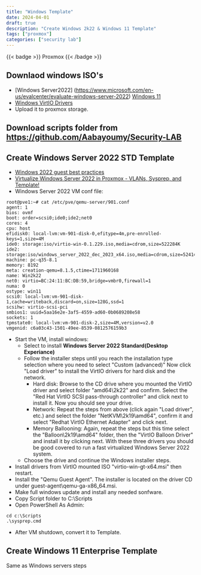```yaml
---
title: "Windows Template"
date: 2024-04-01
draft: true
description: "Create Windows 2k22 & Windows 11 Template"
tags: ["proxmox"]
categories: ["security lab"]
---
```


{{< badge >}}
Proxmox
{{< /badge >}}

## Downlaod windows ISO's 
- [Windows Server2022] (https://www.microsoft.com/en-us/evalcenter/evaluate-windows-server-2022) [Windows 11](https://www.microsoft.com/software-download/windows11)
- [Windows VirtIO Drivers](https://pve.proxmox.com/wiki/Windows_VirtIO_Drivers)
- Upload it to proxmox storage.
## Download scripts folder from https://github.com/Aabayoumy/Security-LAB

## Create Windows Server 2022 STD Template 
- [Windows 2022 guest best practices](https://pve.proxmox.com/wiki/Windows_2022_guest_best_practices)
- [Virtualize Windows Server 2022 in Proxmox - VLANs, Sysprep, and Template!](https://www.youtube.com/watch?v=1MjA-rBV9Q4)
- Windows Server 2022 VM conf file:
```
root@pve1:~# cat /etc/pve/qemu-server/901.conf
agent: 1
bios: ovmf
boot: order=scsi0;ide0;ide2;net0
cores: 4
cpu: host
efidisk0: local-lvm:vm-901-disk-0,efitype=4m,pre-enrolled-keys=1,size=4M
ide0: storage:iso/virtio-win-0.1.229.iso,media=cdrom,size=522284K
ide2: storage:iso/windows_server_2022_dec_2023_x64.iso,media=cdrom,size=5241400K
machine: pc-q35-8.1
memory: 8192
meta: creation-qemu=8.1.5,ctime=1711960168
name: Win2k22
net0: virtio=BC:24:11:BC:DB:59,bridge=vmbr0,firewall=1
numa: 0
ostype: win11
scsi0: local-lvm:vm-901-disk-1,cache=writeback,discard=on,size=128G,ssd=1
scsihw: virtio-scsi-pci
smbios1: uuid=5aa16e2e-3af5-4559-ad60-0b0689208e58
sockets: 1
tpmstate0: local-lvm:vm-901-disk-2,size=4M,version=v2.0
vmgenid: c6a03c43-1501-49ee-8539-0812576159b3
```
- Start the VM, install windows:
    - Select to install **Windows Server 2022 Standard(Desktop Experiance)**
    - Follow the installer steps until you reach the installation type selection where you need to select "Custom (advanced)" Now click "Load driver" to install the VirtIO drivers for hard disk and the network.
      - Hard disk: Browse to the CD drive where you mounted the VirtIO driver and select folder "amd64\2k22" and confirm. Select the "Red Hat VirtIO SCSI pass-through controller" and click next to install it. Now you should see your drive.
      - Network: Repeat the steps from above (click again "Load driver", etc.) and select the folder "NetKVM\2k19\amd64", confirm it and select "Redhat VirtIO Ethernet Adapter" and click next.
      - Memory Ballooning: Again, repeat the steps but this time select the "Balloon\2k19\amd64" folder, then the "VirtIO Balloon Driver" and install it by clicking next. With these three drivers you should be good covered to run a fast virtualized Windows Server 2022 system.
    - Choose the drive and continue the Windows installer steps.
- Install drivers from VirtIO mounted ISO "virtio-win-gt-x64.msi" then restart.
- Install the "Qemu Guest Agent". The installer is located on the driver CD under guest-agent\qemu-ga-x86_64.msi.
- Make full windows update and install any needed sonfware.
- Copy Script folder to C:\Scripts
- Open PowerShell As Admin:
```
cd c:\Scripts
.\sysprep.cmd
```
- After VM shutdown, convert it to Template.

## Create Windows 11 Enterprise Template
Same as Windows servers steps 



